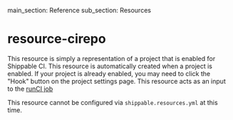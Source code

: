 main_section: Reference
sub_section: Resources

# resource-cirepo
This resource is simply a representation of a project that is enabled for Shippable CI.  This resource is automatically created when a project is enabled.  If your project is already enabled, you may need to click the "Hook" button on the project settings page.  This resource acts as an input to the [runCI job](job-runci/)

This resource cannot be configured via `shippable.resources.yml` at this time.  
